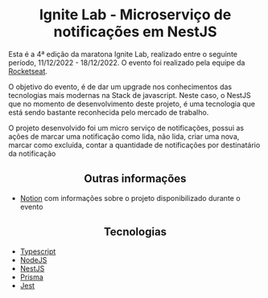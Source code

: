 <h1 style="text-align: center">
 Ignite Lab - Microserviço de notificações em NestJS
</h1>

Esta é a 4ª edição da maratona Ignite Lab, realizado entre o seguinte período, 11/12/2022 - 18/12/2022.
O evento foi realizado pela equipe da [Rocketseat](https://www.rocketseat.com.br/).

O  objetivo do evento, é de dar um upgrade nos conhecimentos das tecnologias mais modernas na Stack de javascript. Neste caso, o NestJS que no momento de desenvolvimento deste projeto, é uma tecnologia que está sendo bastante reconhecida pelo mercado de trabalho.

O projeto desenvolvido foi um micro serviço de notificações, possui as ações de marcar uma notificação como lida, não lida, criar uma nova, marcar como excluída, contar a quantidade de notificações por destinatário da notificação
<h2 style="text-align:center;">
 Outras informações
</h2>

* [Notion](https://chivalrous-diplodocus-c53.notion.site/Ignite-Lab-04-Node-js-698f1c6e4ad24ed5a655fd6392ebfffa) com informações sobre o projeto disponibilizado durante o evento

<h2 style="text-align:center;">Tecnologias</h2>

* [Typescript](https://www.typescriptlang.org/)
* [NodeJS](https://nodejs.org/en/)
* [NestJS](https://nestjs.com/)
* [Prisma](https://www.prisma.io/)
* [Jest](https://jestjs.io/)

